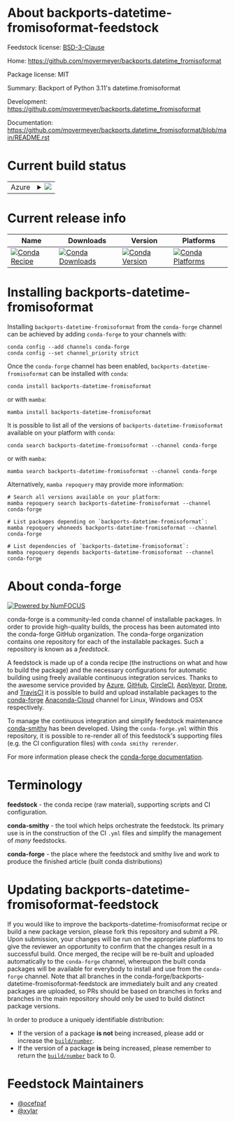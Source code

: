 About backports-datetime-fromisoformat-feedstock
================================================

Feedstock license: [BSD-3-Clause](https://github.com/conda-forge/backports-datetime-fromisoformat-feedstock/blob/main/LICENSE.txt)

Home: https://github.com/movermeyer/backports.datetime_fromisoformat

Package license: MIT

Summary: Backport of Python 3.11's datetime.fromisoformat

Development: https://github.com/movermeyer/backports.datetime_fromisoformat

Documentation: https://github.com/movermeyer/backports.datetime_fromisoformat/blob/main/README.rst

Current build status
====================


<table>
    
  <tr>
    <td>Azure</td>
    <td>
      <details>
        <summary>
          <a href="https://dev.azure.com/conda-forge/feedstock-builds/_build/latest?definitionId=11025&branchName=main">
            <img src="https://dev.azure.com/conda-forge/feedstock-builds/_apis/build/status/backports-datetime-fromisoformat-feedstock?branchName=main">
          </a>
        </summary>
        <table>
          <thead><tr><th>Variant</th><th>Status</th></tr></thead>
          <tbody><tr>
              <td>linux_64_python3.10.____cpython</td>
              <td>
                <a href="https://dev.azure.com/conda-forge/feedstock-builds/_build/latest?definitionId=11025&branchName=main">
                  <img src="https://dev.azure.com/conda-forge/feedstock-builds/_apis/build/status/backports-datetime-fromisoformat-feedstock?branchName=main&jobName=linux&configuration=linux%20linux_64_python3.10.____cpython" alt="variant">
                </a>
              </td>
            </tr><tr>
              <td>linux_64_python3.11.____cpython</td>
              <td>
                <a href="https://dev.azure.com/conda-forge/feedstock-builds/_build/latest?definitionId=11025&branchName=main">
                  <img src="https://dev.azure.com/conda-forge/feedstock-builds/_apis/build/status/backports-datetime-fromisoformat-feedstock?branchName=main&jobName=linux&configuration=linux%20linux_64_python3.11.____cpython" alt="variant">
                </a>
              </td>
            </tr><tr>
              <td>linux_64_python3.8.____cpython</td>
              <td>
                <a href="https://dev.azure.com/conda-forge/feedstock-builds/_build/latest?definitionId=11025&branchName=main">
                  <img src="https://dev.azure.com/conda-forge/feedstock-builds/_apis/build/status/backports-datetime-fromisoformat-feedstock?branchName=main&jobName=linux&configuration=linux%20linux_64_python3.8.____cpython" alt="variant">
                </a>
              </td>
            </tr><tr>
              <td>linux_64_python3.9.____cpython</td>
              <td>
                <a href="https://dev.azure.com/conda-forge/feedstock-builds/_build/latest?definitionId=11025&branchName=main">
                  <img src="https://dev.azure.com/conda-forge/feedstock-builds/_apis/build/status/backports-datetime-fromisoformat-feedstock?branchName=main&jobName=linux&configuration=linux%20linux_64_python3.9.____cpython" alt="variant">
                </a>
              </td>
            </tr><tr>
              <td>osx_64_python3.10.____cpython</td>
              <td>
                <a href="https://dev.azure.com/conda-forge/feedstock-builds/_build/latest?definitionId=11025&branchName=main">
                  <img src="https://dev.azure.com/conda-forge/feedstock-builds/_apis/build/status/backports-datetime-fromisoformat-feedstock?branchName=main&jobName=osx&configuration=osx%20osx_64_python3.10.____cpython" alt="variant">
                </a>
              </td>
            </tr><tr>
              <td>osx_64_python3.11.____cpython</td>
              <td>
                <a href="https://dev.azure.com/conda-forge/feedstock-builds/_build/latest?definitionId=11025&branchName=main">
                  <img src="https://dev.azure.com/conda-forge/feedstock-builds/_apis/build/status/backports-datetime-fromisoformat-feedstock?branchName=main&jobName=osx&configuration=osx%20osx_64_python3.11.____cpython" alt="variant">
                </a>
              </td>
            </tr><tr>
              <td>osx_64_python3.8.____cpython</td>
              <td>
                <a href="https://dev.azure.com/conda-forge/feedstock-builds/_build/latest?definitionId=11025&branchName=main">
                  <img src="https://dev.azure.com/conda-forge/feedstock-builds/_apis/build/status/backports-datetime-fromisoformat-feedstock?branchName=main&jobName=osx&configuration=osx%20osx_64_python3.8.____cpython" alt="variant">
                </a>
              </td>
            </tr><tr>
              <td>osx_64_python3.9.____cpython</td>
              <td>
                <a href="https://dev.azure.com/conda-forge/feedstock-builds/_build/latest?definitionId=11025&branchName=main">
                  <img src="https://dev.azure.com/conda-forge/feedstock-builds/_apis/build/status/backports-datetime-fromisoformat-feedstock?branchName=main&jobName=osx&configuration=osx%20osx_64_python3.9.____cpython" alt="variant">
                </a>
              </td>
            </tr><tr>
              <td>win_64_python3.10.____cpython</td>
              <td>
                <a href="https://dev.azure.com/conda-forge/feedstock-builds/_build/latest?definitionId=11025&branchName=main">
                  <img src="https://dev.azure.com/conda-forge/feedstock-builds/_apis/build/status/backports-datetime-fromisoformat-feedstock?branchName=main&jobName=win&configuration=win%20win_64_python3.10.____cpython" alt="variant">
                </a>
              </td>
            </tr><tr>
              <td>win_64_python3.11.____cpython</td>
              <td>
                <a href="https://dev.azure.com/conda-forge/feedstock-builds/_build/latest?definitionId=11025&branchName=main">
                  <img src="https://dev.azure.com/conda-forge/feedstock-builds/_apis/build/status/backports-datetime-fromisoformat-feedstock?branchName=main&jobName=win&configuration=win%20win_64_python3.11.____cpython" alt="variant">
                </a>
              </td>
            </tr><tr>
              <td>win_64_python3.8.____cpython</td>
              <td>
                <a href="https://dev.azure.com/conda-forge/feedstock-builds/_build/latest?definitionId=11025&branchName=main">
                  <img src="https://dev.azure.com/conda-forge/feedstock-builds/_apis/build/status/backports-datetime-fromisoformat-feedstock?branchName=main&jobName=win&configuration=win%20win_64_python3.8.____cpython" alt="variant">
                </a>
              </td>
            </tr><tr>
              <td>win_64_python3.9.____cpython</td>
              <td>
                <a href="https://dev.azure.com/conda-forge/feedstock-builds/_build/latest?definitionId=11025&branchName=main">
                  <img src="https://dev.azure.com/conda-forge/feedstock-builds/_apis/build/status/backports-datetime-fromisoformat-feedstock?branchName=main&jobName=win&configuration=win%20win_64_python3.9.____cpython" alt="variant">
                </a>
              </td>
            </tr>
          </tbody>
        </table>
      </details>
    </td>
  </tr>
</table>

Current release info
====================

| Name | Downloads | Version | Platforms |
| --- | --- | --- | --- |
| [![Conda Recipe](https://img.shields.io/badge/recipe-backports--datetime--fromisoformat-green.svg)](https://anaconda.org/conda-forge/backports-datetime-fromisoformat) | [![Conda Downloads](https://img.shields.io/conda/dn/conda-forge/backports-datetime-fromisoformat.svg)](https://anaconda.org/conda-forge/backports-datetime-fromisoformat) | [![Conda Version](https://img.shields.io/conda/vn/conda-forge/backports-datetime-fromisoformat.svg)](https://anaconda.org/conda-forge/backports-datetime-fromisoformat) | [![Conda Platforms](https://img.shields.io/conda/pn/conda-forge/backports-datetime-fromisoformat.svg)](https://anaconda.org/conda-forge/backports-datetime-fromisoformat) |

Installing backports-datetime-fromisoformat
===========================================

Installing `backports-datetime-fromisoformat` from the `conda-forge` channel can be achieved by adding `conda-forge` to your channels with:

```
conda config --add channels conda-forge
conda config --set channel_priority strict
```

Once the `conda-forge` channel has been enabled, `backports-datetime-fromisoformat` can be installed with `conda`:

```
conda install backports-datetime-fromisoformat
```

or with `mamba`:

```
mamba install backports-datetime-fromisoformat
```

It is possible to list all of the versions of `backports-datetime-fromisoformat` available on your platform with `conda`:

```
conda search backports-datetime-fromisoformat --channel conda-forge
```

or with `mamba`:

```
mamba search backports-datetime-fromisoformat --channel conda-forge
```

Alternatively, `mamba repoquery` may provide more information:

```
# Search all versions available on your platform:
mamba repoquery search backports-datetime-fromisoformat --channel conda-forge

# List packages depending on `backports-datetime-fromisoformat`:
mamba repoquery whoneeds backports-datetime-fromisoformat --channel conda-forge

# List dependencies of `backports-datetime-fromisoformat`:
mamba repoquery depends backports-datetime-fromisoformat --channel conda-forge
```


About conda-forge
=================

[![Powered by
NumFOCUS](https://img.shields.io/badge/powered%20by-NumFOCUS-orange.svg?style=flat&colorA=E1523D&colorB=007D8A)](https://numfocus.org)

conda-forge is a community-led conda channel of installable packages.
In order to provide high-quality builds, the process has been automated into the
conda-forge GitHub organization. The conda-forge organization contains one repository
for each of the installable packages. Such a repository is known as a *feedstock*.

A feedstock is made up of a conda recipe (the instructions on what and how to build
the package) and the necessary configurations for automatic building using freely
available continuous integration services. Thanks to the awesome service provided by
[Azure](https://azure.microsoft.com/en-us/services/devops/), [GitHub](https://github.com/),
[CircleCI](https://circleci.com/), [AppVeyor](https://www.appveyor.com/),
[Drone](https://cloud.drone.io/welcome), and [TravisCI](https://travis-ci.com/)
it is possible to build and upload installable packages to the
[conda-forge](https://anaconda.org/conda-forge) [Anaconda-Cloud](https://anaconda.org/)
channel for Linux, Windows and OSX respectively.

To manage the continuous integration and simplify feedstock maintenance
[conda-smithy](https://github.com/conda-forge/conda-smithy) has been developed.
Using the ``conda-forge.yml`` within this repository, it is possible to re-render all of
this feedstock's supporting files (e.g. the CI configuration files) with ``conda smithy rerender``.

For more information please check the [conda-forge documentation](https://conda-forge.org/docs/).

Terminology
===========

**feedstock** - the conda recipe (raw material), supporting scripts and CI configuration.

**conda-smithy** - the tool which helps orchestrate the feedstock.
                   Its primary use is in the construction of the CI ``.yml`` files
                   and simplify the management of *many* feedstocks.

**conda-forge** - the place where the feedstock and smithy live and work to
                  produce the finished article (built conda distributions)


Updating backports-datetime-fromisoformat-feedstock
===================================================

If you would like to improve the backports-datetime-fromisoformat recipe or build a new
package version, please fork this repository and submit a PR. Upon submission,
your changes will be run on the appropriate platforms to give the reviewer an
opportunity to confirm that the changes result in a successful build. Once
merged, the recipe will be re-built and uploaded automatically to the
`conda-forge` channel, whereupon the built conda packages will be available for
everybody to install and use from the `conda-forge` channel.
Note that all branches in the conda-forge/backports-datetime-fromisoformat-feedstock are
immediately built and any created packages are uploaded, so PRs should be based
on branches in forks and branches in the main repository should only be used to
build distinct package versions.

In order to produce a uniquely identifiable distribution:
 * If the version of a package **is not** being increased, please add or increase
   the [``build/number``](https://docs.conda.io/projects/conda-build/en/latest/resources/define-metadata.html#build-number-and-string).
 * If the version of a package **is** being increased, please remember to return
   the [``build/number``](https://docs.conda.io/projects/conda-build/en/latest/resources/define-metadata.html#build-number-and-string)
   back to 0.

Feedstock Maintainers
=====================

* [@ocefpaf](https://github.com/ocefpaf/)
* [@xylar](https://github.com/xylar/)

